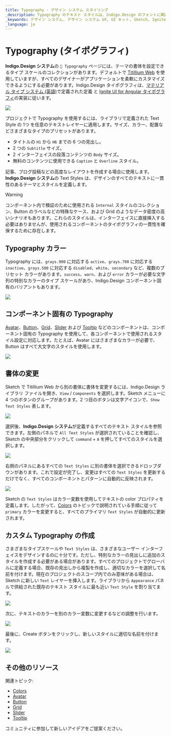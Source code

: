 ```yaml
---
title: Typography - デザイン システム スタイリング
_description: Typography のテキスト スタイルは、Indigo.Design のフォントに関連するテーマ属性を設定できます。
_keywords: デザイン システム, デザイン システム UX, UI キット, Sketch, Ignite UI for Angular, Sketch to Angular, Angular, Angular デザイン システム, Sketch からコードをエクスポート, Angular 用のデザイン キット, Sketch HTML, Sketch to HTML, Sketch UI キット
_language: ja
---
```


# Typography (タイポグラフィ)

**Indigo.Design システム**の `🎨 Typography` ページには、テーマの書体を設定できるタイプ スケールのコレクションがあります。デフォルトで [Titillium Web](https://fonts.google.com/specimen/Titillium+Web) を使用していますが、すべてのデザイナーがアプリケーションを柔軟にカスタマイズできるようにする必要があります。Indigo.Design タイポグラフィは、[マテリアル タイプ システム (英語)](https://material.io/design/typography/the-type-system.html#type-scale)で定義された定義 と [Ignite UI for Angular タイポグラフィ](https://jp.infragistics.com/products/ignite-ui-angular/angular/components/themes/typography)の実装に従います。

<img class="responsive-img" src="../images/typography_default.png" srcset="../images/typography_default@2x.png 2x" />

プロジェクトで Typography を使用するには、ライブラリで定義された Text Style の 1つ を任意のテキストレイヤーに適用します。サイズ、カラー、配置などさまざまなタイプのプリセットがあります。

- タイトルの `H1` から `H6` までの 6 つの見出し。
- 2 つの `Subtitle` サイズ。
- 2 インターフェイスの段落コンテンツの `Body` サイズ。
- 無料のコンテンツに使用できる `Caption` と `Overline` スタイル。

記事、ブログ投稿などの高度なレイアウトを作成する場合に使用します。**Indigo.Design システム**の Text Styles は、デザインのすべてのテキストに一貫性のあるテーマとスタイルを定義します。

> [!Warning]
> コンポーネント内で検証のために使用される `Internal` スタイルのコレクション、Button のラベルなどの特殊なケース、および Grid のようなデータ密度の高いシナリオもあります。これらのスタイルは、インターフェイスに直接挿入する必要はありませんが、使用されるコンポーネントのタイポグラフィの一貫性を確保するために存在します。

## Typography カラー

Typography には、`grays.900` に対応する `active`、`grays.700` に対応する `inactive`、`grays.500` に対応する `disabled`、`white`、`secondary` など、複数のプリセット カラーがあります。`success`、`warn`、および `error` カラーが必要な文字列の特別なカラーのタイプ スケールがあり、Indigo.Design コンポーネント固有のバリアントもあります。

<img class="responsive-img" src="../images/typography_base_colors.png"/>

## コンポーネント固有の Typography

[Avatar](../components/avatar.md)、[Button](../components/button.md)、[Grid](../components/grid.md)、[Slider](../components/slider.md) および [Tooltip](../components/tooltip.md) などのコンポーネントは、コンポーネント固有の Typography を使用して、各コンポーネントで使用されるスタイル設定に対応します。たとえば、Avatar にはさまざまなカラーが必要で、Button はすべて大文字のスタイルを使用します。

<img class="responsive-img" src="../images/typography_colors.png"/>

## 書体の変更

Sketch で Titillium Web から別の書体に書体を変更するには、Indigo.Design ライブラリ ファイルを開き、`View` / `Components` を選択します。Sketch メニューに 4 つのボタンのグループがあります。2 つ目のボタンは文字アイコンで、`Show Text Styles` 表します。

<img class="responsive-img" src="../images/text_layers.png" srcset="../images/text_layers@2x.png 2x"/>

選択後、**Indigo.Design システム**が定義するすべてのテキスト スタイルを参照できます。左側のパネルで `All Text Styles` が選択されていることを確認し、Sketch の中央部分をクリックして `command` + `A` を押してすべてのスタイルを選択します。

<img class="responsive-img" src="../images/typography_left.png" srcset="../images/typography_left@2x.png 2x"/>

右側のパネルにあるすべての `Text Styles` に別の書体を選択できるドロップダウンがあります。これで設定が完了し、変更はすべての `Text Styles` を更新するだけでなく、すべてのコンポーネントとパターンに自動的に反映されます。

<img class="responsive-img" src="../images/typography_right.png" srcset="../images/typography_right@2x.png 2x"/>

Sketch の `Text Styles` はカラー変数を使用してテキストの color プロパティを定義します。したがって、[Colors](colors.md) のトピックで説明されている手順に従って `primary` カラーを変更すると、すべてのプライマリ `Text Styles` が自動的に更新されます。

## カスタム Typography の作成

さまざまなタイプスケールや `Text Styles` は、さまざまなユーザー インターフェイスをデザインするのに十分です。ただし、特別なカラーの見出しに追加のスタイルを作成する必要がある場合があります。すべてのプロジェクトでグローバルに定義する場合、既存の見出しから複製を作成し、適切なカラーを選択して名前を付けます。現在のプロジェクトのスコープ内でのみ意味がある場合は、Sketch に新しい `Text` レイヤーを挿入します。ライブラリから `Appearance` パネルで供給された既存のテキスト スタイルに最も近い `Text Style` を割り当てます。

<img class="responsive-img" src="../images/typography_custom1.png" srcset="../images/typography_custom1@2x.png 2x"/>

次に、テキストのカラーを別のカラー変数に変更するなどの調整を行います。

<img class="responsive-img" src="../images/typography_custom2.png" srcset="../images/typography_custom2@2x.png 2x"/>

最後に、Create ボタンをクリックし、新しいスタイルに適切な名前を付けます。

<img class="responsive-img" src="../images/typography_custom3.png" srcset="../images/typography_custom3@2x.png 2x"/>

## その他のリソース

関連トピック:

- [Colors](colors.md)
- [Avatar](../components/avatar.md)
- [Button](../components/button.md)
- [Grid](../components/grid.md)
- [Slider](../components/slider.md)
- [Tooltip](../components/tooltip.md)
  <div class="divider--half"></div>

コミュニティに参加して新しいアイデアをご提案ください。
